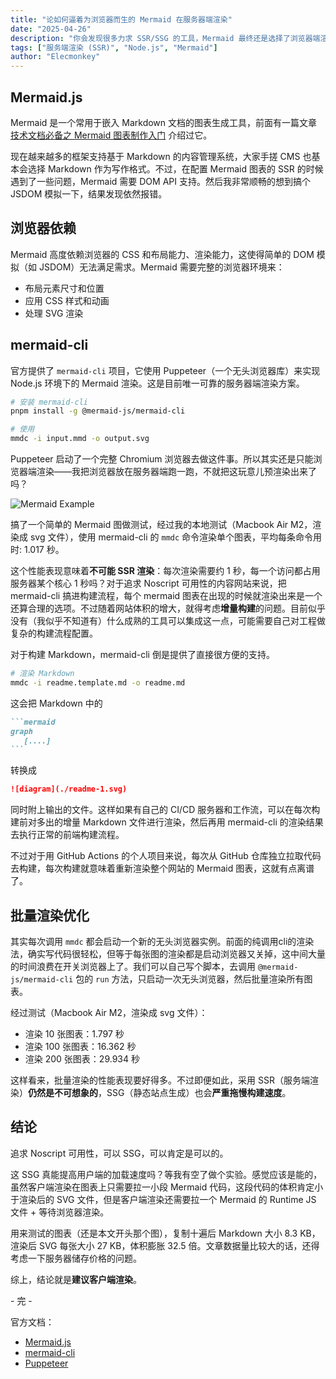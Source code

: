 ```yaml
---
title: "论如何逼着为浏览器而生的 Mermaid 在服务器端渲染"
date: "2025-04-26"
description: "你会发现很多力求 SSR/SSG 的工具，Mermaid 最终还是选择了浏览器端渲染。"
tags: ["服务端渲染 (SSR)", "Node.js", "Mermaid"]
author: "Elecmonkey"
---
```


## Mermaid.js

Mermaid 是一个常用于嵌入 Markdown 文档的图表生成工具，前面有一篇文章 [技术文档必备之 Mermaid 图表制作入门](https://elecmonkey.com/blog/mermaid-tutorial) 介绍过它。

现在越来越多的框架支持基于 Markdown 的内容管理系统，大家手搓 CMS 也基本会选择 Markdown 作为写作格式。不过，在配置 Mermaid 图表的 SSR 的时候遇到了一些问题，Mermaid 需要 DOM API 支持。然后我非常顺畅的想到搞个 JSDOM 模拟一下，结果发现依然报错。

## 浏览器依赖

Mermaid 高度依赖浏览器的 CSS 和布局能力、渲染能力，这使得简单的 DOM 模拟（如 JSDOM）无法满足需求。Mermaid 需要完整的浏览器环境来：

- 布局元素尺寸和位置
- 应用 CSS 样式和动画
- 处理 SVG 渲染

## mermaid-cli

官方提供了 `mermaid-cli` 项目，它使用 Puppeteer（一个无头浏览器库）来实现 Node.js 环境下的 Mermaid 渲染。这是目前唯一可靠的服务器端渲染方案。

```bash
# 安装 mermaid-cli
pnpm install -g @mermaid-js/mermaid-cli

# 使用
mmdc -i input.mmd -o output.svg
```
Puppeteer 启动了一个完整 Chromium 浏览器去做这件事。所以其实还是只能浏览器端渲染——我把浏览器放在服务器端跑一跑，不就把这玩意儿预渲染出来了吗？

![Mermaid Example](https://images.elecmonkey.com/articles/202504/mermaid-example-lr.svg)

搞了一个简单的 Mermaid 图做测试，经过我的本地测试（Macbook Air M2，渲染成 svg 文件），使用 mermaid-cli 的 `mmdc` 命令渲染单个图表，平均每条命令用时: 1.017 秒。

这个性能表现意味着**不可能 SSR 渲染**：每次渲染需要约 1 秒，每一个访问都占用服务器某个核心 1 秒吗？对于追求 Noscript 可用性的内容网站来说，把 mermaid-cli 搞进构建流程，每个 mermaid 图表在出现的时候就渲染出来是一个还算合理的选项。不过随着网站体积的增大，就得考虑**增量构建**的问题。目前似乎没有（我似乎不知道有）什么成熟的工具可以集成这一点，可能需要自己对工程做复杂的构建流程配置。

对于构建 Markdown，mermaid-cli 倒是提供了直接很方便的支持。
```bash
# 渲染 Markdown
mmdc -i readme.template.md -o readme.md
```

这会把 Markdown 中的

````markdown
```mermaid
graph
   [....]
```
````

转换成
```markdown
![diagram](./readme-1.svg)
```

同时附上输出的文件。这样如果有自己的 CI/CD 服务器和工作流，可以在每次构建前对多出的增量 Markdown 文件进行渲染，然后再用 mermaid-cli 的渲染结果去执行正常的前端构建流程。

不过对于用 GitHub Actions 的个人项目来说，每次从 GitHub 仓库独立拉取代码去构建，每次构建就意味着重新渲染整个网站的 Mermaid 图表，这就有点离谱了。

## 批量渲染优化

其实每次调用 `mmdc` 都会启动一个新的无头浏览器实例。前面的纯调用cli的渲染法，确实写代码很轻松，但等于每张图的渲染都是启动浏览器又关掉，这中间大量的时间浪费在开关浏览器上了。我们可以自己写个脚本，去调用 `@mermaid-js/mermaid-cli` 包的 `run` 方法，只启动一次无头浏览器，然后批量渲染所有图表。

经过测试（Macbook Air M2，渲染成 svg 文件）：

- 渲染 10 张图表：1.797 秒
- 渲染 100 张图表：16.362 秒
- 渲染 200 张图表：29.934 秒

这样看来，批量渲染的性能表现要好得多。不过即便如此，采用 SSR（服务端渲染）**仍然是不可想象的**，SSG（静态站点生成）也会**严重拖慢构建速度**。

## 结论

追求 Noscript 可用性，可以 SSG，可以肯定是可以的。

这 SSG 真能提高用户端的加载速度吗？等我有空了做个实验。感觉应该是能的，虽然客户端渲染在图表上只需要拉一小段 Mermaid 代码，这段代码的体积肯定小于渲染后的 SVG 文件，但是客户端渲染还需要拉一个 Mermaid 的 Runtime JS 文件 + 等待浏览器渲染。

用来测试的图表（还是本文开头那个图），复制十遍后 Markdown 大小 8.3 KB，渲染后 SVG 每张大小 27 KB，体积膨胀 32.5 倍。文章数据量比较大的话，还得考虑一下服务器储存价格的问题。


综上，结论就是**建议客户端渲染**。

\- 完 \-

官方文档：
- [Mermaid.js](https://mermaid.js.org/)
- [mermaid-cli](https://github.com/mermaid-js/mermaid-cli)
- [Puppeteer](https://pptr.dev/)
